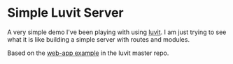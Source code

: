Simple Luvit Server
===================

A very simple demo I've been playing with using [luvit](https://github.com/luvit/luvit "Luvit"). I am just trying to see what it is like building a simple server with routes and modules.

Based on the [web-app example](https://github.com/luvit/luvit/tree/master/examples/web-app) in the luvit master repo.